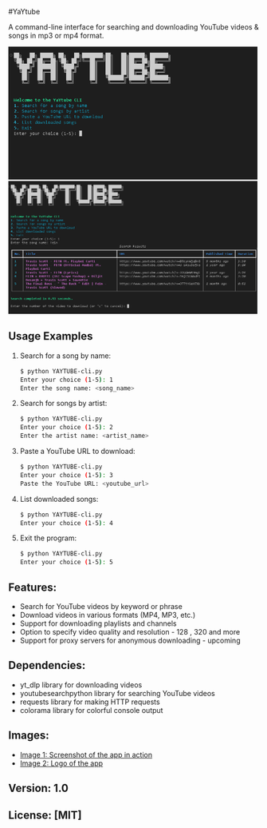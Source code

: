
#YaYtube

A command-line interface for searching and downloading YouTube videos & songs in mp3 or mp4 format.

<img src="https://raw.githubusercontent.com/Ritul-Void/YaYtunes/refs/heads/main/assets/1.PNG" alt="Sample Image" width="500" height="266" style="display:inline">
<img src="https://raw.githubusercontent.com/Ritul-Void/YaYtunes/refs/heads/main/assets/2.PNG" alt="Sample Image" width="500" height="266">


## Usage Examples
1. Search for a song by name:
    ```bash
    $ python YAYTUBE-cli.py
    Enter your choice (1-5): 1
    Enter the song name: <song_name>
    ```

2. Search for songs by artist:
    ```bash
    $ python YAYTUBE-cli.py
    Enter your choice (1-5): 2
    Enter the artist name: <artist_name>
    ```

3. Paste a YouTube URL to download:
    ```bash
    $ python YAYTUBE-cli.py
    Enter your choice (1-5): 3
    Paste the YouTube URL: <youtube_url>
    ```

4. List downloaded songs:
   ```bash
   $ python YAYTUBE-cli.py
   Enter your choice (1-5): 4
   ```

5. Exit the program:
   ```bash
   $ python YAYTUBE-cli.py
   Enter your choice (1-5): 5
   ```


## Features:

* Search for YouTube videos by keyword or phrase
* Download videos in various formats (MP4, MP3, etc.)
* Support for downloading playlists and channels
* Option to specify video quality and resolution - 128 , 320 and more 
* Support for proxy servers for anonymous downloading - upcoming 

## Dependencies:

* yt_dlp library for downloading videos
* youtubesearchpython library for searching YouTube videos
* requests library for making HTTP requests
* colorama library for colorful console output

## Images:

* [Image 1: Screenshot of the app in action](image1.png)
* [Image 2: Logo of the app](image2.png)

## Version: 1.0
## 
## License: [MIT]
